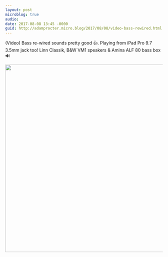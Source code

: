 ```yaml
---
layout: post
microblog: true
audio: 
date: 2017-08-08 13:45 -0000
guid: http://adamprocter.micro.blog/2017/08/08/video-bass-rewired.html
---
```

(Video) Bass re-wired sounds pretty good 👍. Playing from iPad Pro 9.7 3.5mm jack too! Linn Classik, B&W VM1 speakers & Amina ALF 80 bass box 🔊

<img src="http://discursive.adamprocter.co.uk/uploads/2017/5480857107.jpg" width="600" height="600" />
